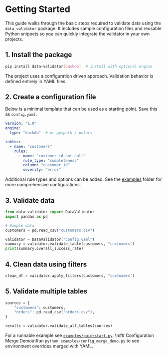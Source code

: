 # Getting Started

This guide walks through the basic steps required to validate data using the
`data_validator` package. It includes sample configuration files and reusable
Python snippets so you can quickly integrate the validator in your own
projects.

## 1. Install the package

```bash
pip install data-validator[duckdb]  # install with optional engine
```

The project uses a configuration driven approach. Validation behavior is
defined entirely in YAML files.

## 2. Create a configuration file

Below is a minimal template that can be used as a starting point. Save this as
`config.yaml`.

```yaml
version: "1.0"
engine:
  type: "duckdb"  # or pyspark / polars

tables:
  - name: "customers"
    rules:
      - name: "customer_id_not_null"
        rule_type: "completeness"
        column: "customer_id"
        severity: "error"
```

Additional rule types and options can be added. See the [examples](../examples)
folder for more comprehensive configurations.

## 3. Validate data

```python
from data_validator import DataValidator
import pandas as pd

# Sample data
customers = pd.read_csv("customers.csv")

validator = DataValidator("config.yaml")
summary = validator.validate_table(customers, "customers")
print(summary.overall_success_rate)
```

## 4. Clean data using filters

```python
clean_df = validator.apply_filters(customers, "customers")
```

## 5. Validate multiple tables

```python
sources = {
    "customers": customers,
    "orders": pd.read_csv("orders.csv"),
}

results = validator.validate_all_tables(sources)
```

For a runnable example see [`examples/quickstart.py`](../examples/quickstart.py).
\n## Configuration Merge Demo\nRun `python examples/config_merge_demo.py` to see environment overrides merged with YAML.
